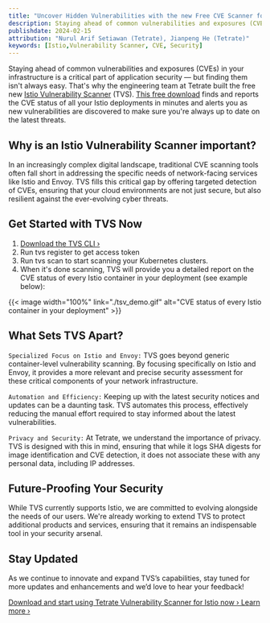 ```yaml
---
title: "Uncover Hidden Vulnerabilities with the new Free CVE Scanner for Istio and Envoy"
description: Staying ahead of common vulnerabilities and exposures (CVEs) in your infrastructure is a critical part of application security, but finding them isn't always easy.
publishdate: 2024-02-15
attribution: "Nurul Arif Setiawan (Tetrate), Jianpeng He (Tetrate)"
keywords: [Istio,Vulnerability Scanner, CVE, Security]
---
```


Staying ahead of common vulnerabilities and exposures (CVEs) in your infrastructure is a critical part of application security — but finding them isn't always easy. That's why the engineering team at Tetrate built the free new [Istio Vulnerability Scanner](https://docs.tetrate.io/istio-subscription/tools/tvs/) (TVS). [This free download](https://docs.tetrate.io/istio-subscription/tools/tvs/download) finds and reports the CVE status of all your Istio deployments in minutes and alerts you as new vulnerabilities are discovered to make sure you're always up to date on the latest threats.

## Why is an Istio Vulnerability Scanner important?

In an increasingly complex digital landscape, traditional CVE scanning tools often fall short in addressing the specific needs of network-facing services like Istio and Envoy. TVS fills this critical gap by offering targeted detection of CVEs, ensuring that your cloud environments are not just secure, but also resilient against the ever-evolving cyber threats.

## Get Started with TVS Now

1. [Download the TVS CLI ›](https://docs.tetrate.io/istio-subscription/tools/tvs/download)
2. Run tvs register to get access token
3. Run  tvs scan to start scanning your Kubernetes clusters.
4. When it's done scanning, TVS will provide you a detailed report on the CVE status of every Istio container in your deployment (see example below):

{{< image width="100%"
    link="./tsv_demo.gif"
    alt="CVE status of every Istio container in your deployment"
    >}}

## What Sets TVS Apart?

`Specialized Focus on Istio and Envoy:` TVS goes beyond generic container-level vulnerability scanning. By focusing specifically on Istio and Envoy, it provides a more relevant and precise security assessment for these critical components of your network infrastructure.

`Automation and Efficiency:` Keeping up with the latest security notices and updates can be a daunting task. TVS automates this process, effectively reducing the manual effort required to stay informed about the latest vulnerabilities.

`Privacy and Security:` At Tetrate, we understand the importance of privacy. TVS  is designed with this in mind, ensuring that while it logs SHA digests for image identification and CVE detection, it does not associate these with any personal data, including IP addresses.

## Future-Proofing Your Security

While TVS currently supports Istio, we are committed to evolving alongside the needs of our users. We're already working to extend TVS  to protect additional products and services, ensuring that it remains an indispensable tool in your security arsenal.

## Stay Updated

As we continue to innovate and expand TVS’s capabilities, stay tuned for more updates and enhancements and we’d love to hear your feedback!

[Download and start using Tetrate Vulnerability Scanner for Istio now ›
Learn more ›](https://docs.tetrate.io/istio-subscription/tools/tvs/download)


